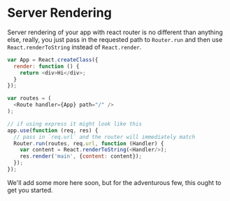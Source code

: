 Server Rendering
================

Server rendering of your app with react router is no different than
anything else, really, you just pass in the requested path to
`Router.run` and then use `React.renderToString` instead of
`React.render`.

```js
var App = React.createClass({
  render: function () {
    return <div>Hi</div>;
  }
});

var routes = (
  <Route handler={App} path="/" />
);

// if using express it might look like this
app.use(function (req, res) {
  // pass in `req.url` and the router will immediately match
  Router.run(routes, req.url, function (Handler) {
    var content = React.renderToString(<Handler/>);
    res.render('main', {content: content});
  });
});
```

We'll add some more here soon, but for the adventurous few, this ought
to get you started.

